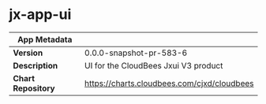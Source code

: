 # jx-app-ui

|App Metadata||
|---|---|
| **Version** | 0.0.0-snapshot-pr-583-6 |
| **Description** | UI for the CloudBees Jxui V3 product |
| **Chart Repository** | https://charts.cloudbees.com/cjxd/cloudbees |
